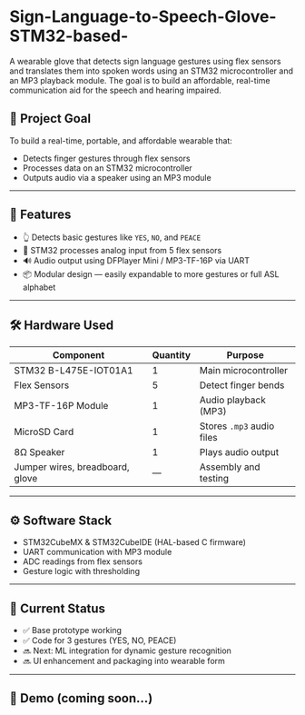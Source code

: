 # Sign-Language-to-Speech-Glove-STM32-based-
A wearable glove that detects sign language gestures using flex sensors and translates them into spoken words using an STM32 microcontroller and an MP3 playback module. The goal is to build an affordable, real-time communication aid for the speech and hearing impaired.

## 🎯 Project Goal

To build a real-time, portable, and affordable wearable that:
- Detects finger gestures through flex sensors
- Processes data on an STM32 microcontroller
- Outputs audio via a speaker using an MP3 module

---

## 🔧 Features

- 👆 Detects basic gestures like `YES`, `NO`, and `PEACE`
- 🧠 STM32 processes analog input from 5 flex sensors
- 🔊 Audio output using DFPlayer Mini / MP3-TF-16P via UART
- 📦 Modular design — easily expandable to more gestures or full ASL alphabet

---

## 🛠️ Hardware Used

| Component              | Quantity | Purpose                          |
|------------------------|----------|----------------------------------|
| STM32 B-L475E-IOT01A1  | 1        | Main microcontroller             |
| Flex Sensors           | 5        | Detect finger bends              |
| MP3-TF-16P Module      | 1        | Audio playback (MP3)             |
| MicroSD Card           | 1        | Stores `.mp3` audio files        |
| 8Ω Speaker             | 1        | Plays audio output               |
| Jumper wires, breadboard, glove | — | Assembly and testing |

---

## ⚙️ Software Stack

- STM32CubeMX & STM32CubeIDE (HAL-based C firmware)
- UART communication with MP3 module
- ADC readings from flex sensors
- Gesture logic with thresholding

---

## 🧪 Current Status

- ✅ Base prototype working
- ✅ Code for 3 gestures (YES, NO, PEACE)
- 🔜 Next: ML integration for dynamic gesture recognition
- 🔜 UI enhancement and packaging into wearable form

---

## 📸 Demo (coming soon...)
